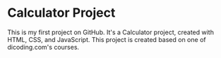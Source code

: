 # Calculator Project

This is my first project on GitHub. It's a Calculator project, created with HTML, CSS, and JavaScript. This project is created based on one of dicoding.com's courses.
